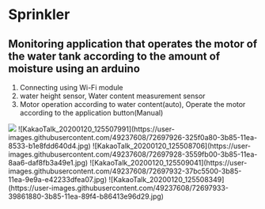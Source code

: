 # Sprinkler
Monitoring application that operates the motor of the water tank according to the amount of moisture using an arduino
--------------
1. Connecting using Wi-Fi module
2. water height sensor, Water content measurement sensor  
3. Motor operation according to water content(auto), Operate the motor according to the application button(Manual)

<div>
<img src=KakaoTalk_20200120_125509889](https://user-images.githubusercontent.com/49237608/72697923-2e32ed00-3b85-11ea-98f0-2189f9e90250.jpg>
![KakaoTalk_20200120_125507991](https://user-images.githubusercontent.com/49237608/72697926-325f0a80-3b85-11ea-8533-b1e8fdd640d4.jpg)
![KakaoTalk_20200120_125508706](https://user-images.githubusercontent.com/49237608/72697928-3559fb00-3b85-11ea-8aa6-daf8fb3a49e1.jpg)
![KakaoTalk_20200120_125509041](https://user-images.githubusercontent.com/49237608/72697932-37bc5500-3b85-11ea-9e9a-e42233dfea07.jpg)
![KakaoTalk_20200120_125508349](https://user-images.githubusercontent.com/49237608/72697933-39861880-3b85-11ea-89f4-b86413e96d29.jpg)
</div>
